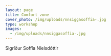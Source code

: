 ```yaml
---
layout: page
title: Comfort zone
cover_photo: /img/uploads/nnsiggasoffia-.jpg
type: workshop
images:
  - /img/uploads/nnsiggasoffia-.jpg
---
```

Sigríður Soffía Níelsdóttir

